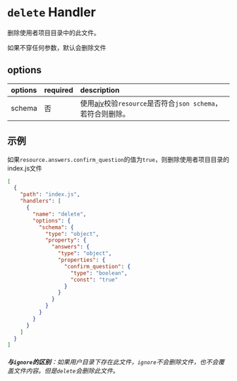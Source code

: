 # `delete` Handler

删除使用者项目目录中的此文件。

如果不穿任何参数，默认会删除文件

## options

 options           | required | description
:------------------|:---------|:------------------------------------------------
 schema            | 否       | 使用[ajv](https://ajv.js.org/guide/getting-started.html)校验`resource`是否符合`json schema`，若符合则删除。

## 示例

如果`resource.answers.confirm_question`的值为`true`，则删除使用者项目目录的index.js文件

```json
[
  {
    "path": "index.js",
    "handlers": [
      {
        "name": "delete",
        "options": {
          "schema": {
            "type": "object",
            "property": {
              "answers": {
                "type": "object",
                "properties": {
                  "confirm_question": {
                    "type": "boolean",
                    "const": "true"
                  }
                }
              }
            }
          }
        }
      }
    ]
  }
]
```

###### **与`ignore`的区别**：如果用户目录下存在此文件，`ignore`不会删除文件，也不会覆盖文件内容。但是`delete`会删除此文件。
